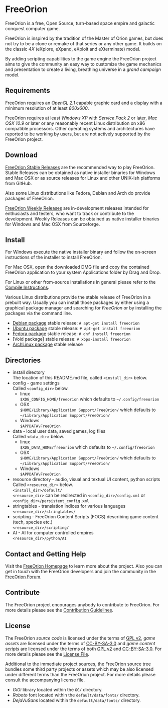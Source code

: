 # FreeOrion

FreeOrion is a free, Open Source, turn-based space empire and galactic conquest
computer game.

FreeOrion is inspired by the tradition of the Master of Orion games, but does
not try to be a clone or remake of that series or any other game.  It builds
on the classic *4X* (eXplore, eXpand, eXploit and eXterminate) model.

By adding scripting capabilities to the game engine the FreeOrion project aims
to give the community an easy way to customize the game mechanics and
presentation to create a living, breathing universe in a *grand campaign* model.


## Requirements

FreeOrion requires an *OpenGL 2.1* capable graphic card and a display with a
minimum resolution of at least *800x600*.

FreeOrion requires at least *Windows XP* with *Service Pack 2* or later,
*Mac OSX 10.9* or later or any reasonably recent Linux distribution on x86
compatible processors.  Other operating systems and architectures have reported
to be working by users, but are not actively supported by the FreeOrion project.


## Download

[FreeOrion Stable Releases] are the recommended way to play FreeOrion.  Stable
Releases can be obtained as native installer binaries for Windows and Mac OSX
or as source releases for Linux and other UNIX-ish platforms from GitHub.

Also some Linux distributions like Fedora, Debian and Arch do provide packages
of FreeOrion.

[FreeOrion Weekly Releases] are in-development releases intended for enthusiasts
and testers, who want to track or contribute to the development.  Weekly
Releases can be obtained as native installer binaries for Windows and Mac OSX
from Sourceforge.


## Install

For Windows execute the native installer binary and follow the on-screen
instructions of the installer to install FreeOrion.

For Mac OSX, open the downloaded DMG file and copy the contained FreeOrion
application to your system Applications folder by Drag and Drop.

For Linux or other from-source installations in general please refer to the
[Compile Instructions].

Various Linux distributions provide the stable release of FreeOrion in
a prebuilt way.  Usually you can install those packages by either using
a graphical package manager and searching for *FreeOrion* or by installing the
packages via the command line.

  * [Debian package] stable release: `# apt-get install freeorion`
  * [Ubuntu package] stable release: `# apt-get install freeorion`
  * [Fedora package] stable release: `# dnf install freeorion`
  * [Void package]   stable release: `# xbps-install freeorion`
  * [ArchLinux package] stable release

## Directories
* install directory  
The location of this README.md file, called `<install_dir>` below.
* config - game settings  
Called `<config_dir>` below.  
    * linux  
`$XDG_CONFIG_HOME/freeorion` which defaults to `~/.config/freeorion`  
    * OSX  
`$HOME/Library/Application Support/FreeOrion/` which defaults to `~/Library/Application Support/FreeOrion/`  
    * Windows  
`$APPDATA\FreeOrion`  
* data - local user data, saved games, log files  
Called `<data_dir>` below.  
    * linux  
`$XDG_DATA_HOME/freeorion` which defaults to `~/.config/freeorion`  
    * OSX  
`$HOME/Library/Application Support/FreeOrion/` which defaults to `~/Library/Application Support/FreeOrion/`  
    * Windows  
`$APPDATA\FreeOrion`  
* resource directory - audio, visual and textual UI content, python scripts  
Called `<resource_dir>` below.  
`<install_dir>/default/`  
`<resource_dir>` can be redirected in `<config_dir>/config.xml` or `<config_dir>/persistent_config.xml`  
* stringtables - translation indices for various languages  
    `<resource_dir>/stringtables/`  
* scripting - FreeOrion Content Scripts (FOCS) describing game content (tech, species etc.)  
    `<resource_dir>/scripting/`  
* AI - AI for computer controlled empires  
    `<resource_dir>/python/AI`  


## Contact and Getting Help

Visit the [FreeOrion Homepage] to learn more about the project.  Also you can
get in touch with the FreeOrion developers and join the community in the
[FreeOrion Forum].


## Contribute

The FreeOrion project encourages anybody to contribute to FreeOrion. For more
details please see the [Contribution Guidelines](CONTRIBUTING.md).


## License

The FreeOrion *source code* is licensed under the terms of [GPL v2],
*game assets* are licensed under the terms of [CC-BY-SA-3.0] and *game content
scripts* are licensed under the terms of both [GPL v2] and [CC-BY-SA-3.0].
For more details please see the [License File](default/COPYING).

Additional to the immediate project sources, the FreeOrion source tree bundles
some third party projects or assets which may be also licensed under different
terms than the FreeOrion project.  For more details please consult the
accompanying license file.

  * *GiGi* library located within the `GG/` directory.
  * *Roboto* font located within the `default/data/fonts/` directory.
  * *DejaVuSans* located within the `default/data/fonts/` directory.


[FreeOrion Homepage]: http://www.freeorion.org/
[FreeOrion Forum]: http://www.freeorion.org/forum/
[FreeOrion Stable Releases]: https://github.com/freeorion/freeorion/releases
[FreeOrion Weekly Releases]: https://sourceforge.net/projects/freeorion/files/FreeOrion/Test/
[FreeOrion Development]: https://github.com/freeorion/freeorion
[Compile Instructions]: http://www.freeorion.org/index.php/Compile
[Debian Package]: https://packages.debian.org/source/sid/freeorion
[Ubuntu Package]: https://launchpad.net/ubuntu/+source/freeorion
[Fedora Package]: https://admin.fedoraproject.org/pkgdb/package/rpms/freeorion/
[ArchLinux Package]: https://aur.archlinux.org/packages/freeorion/
[GPL v2]: https://www.gnu.org/licenses/gpl-2.0.txt
[CC-BY-SA-3.0]: https://creativecommons.org/licenses/by-sa/3.0/legalcode
